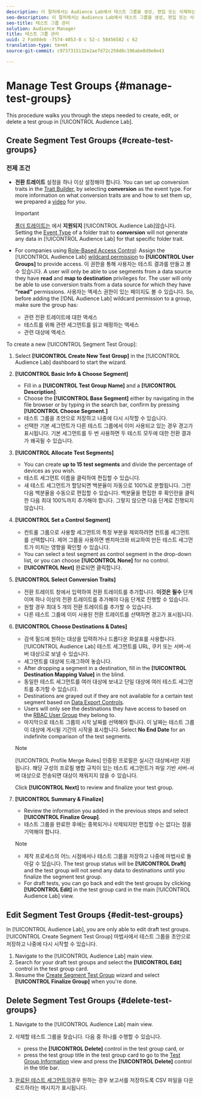 ```yaml
---
description: 이 절차에서는 Audience Lab에서 테스트 그룹을 생성, 편집 또는 삭제하는 데 필요한 단계를 안내합니다.
seo-description: 이 절차에서는 Audience Lab에서 테스트 그룹을 생성, 편집 또는 삭제하는 데 필요한 단계를 안내합니다.
seo-title: 테스트 그룹 관리
solution: Audience Manager
title: 테스트 그룹 관리
uuid: 2 Fadddeb -7574-4853-8 c 52-c 58456582 c 62
translation-type: tm+mt
source-git-commit: c9737315132e2ae7d72c250d8c196abe8d9e0e43

---
```



# Manage Test Groups {#manage-test-groups}

This procedure walks you through the steps needed to create, edit, or delete a test group in [!UICONTROL Audience Lab].

## Create Segment Test Groups {#create-test-groups}

### 전제 조건

<!-- create-test-group.xml -->

* **전환 트레이트** 설정을 하나 이상 설정해야 합니다. You can set up conversion traits in the [Trait Builder](../../features/traits/create-onboarded-rule-based-traits.md), by selecting **conversion** as the event type. For more information on what conversion traits are and how to set them up, we prepared a [video](https://helpx.adobe.com/audience-manager/kt/using/creating-conversion-traits-feature-video-use.html) for you.

   >[!IMPORTANT]
   >
   >[폴더 트레이트는](../../features/traits/about-folder-traits.md) 에서 **지원되지** [!UICONTROL Audience Lab]않습니다. Setting the [Event Type](../../features/traits/create-onboarded-rule-based-traits.md) of a folder trait to **conversion** will not generate any data in [!UICONTROL Audience Lab] for that specific folder trait.

* For companies using [Role-Based Access Control](../../features/administration/administration-overview.md): Assign the [!UICONTROL Audience Lab] [wildcard permission](../../features/administration/administration-overview.md#wild-card-permissions) to **[!UICONTROL User Groups]** to provide access. 이 권한을 통해 사용자는 테스트 결과를 만들고 볼 수 있습니다. A user will only be able to use segments from a data source they have **read** and **map to destination** privileges for. The user will only be able to use conversion traits from a data source for which they have **&quot;read&quot;** permissions. 사용자는 액세스 권한이 있는 페이지도 볼 수 있습니다. So, before adding the [!DNL Audience Lab] wildcard permission to a group, make sure the group has:
   * 관련 전환 트레이트에 대한 액세스
   * 테스트를 위해 관련 세그먼트를 읽고 매핑하는 액세스
   * 관련 대상에 액세스

To create a new [!UICONTROL Segment Test Group]:

1. Select **[!UICONTROL Create New Test Group]** in the [!UICONTROL Audience Lab] dashboard to start the wizard.
1. **[!UICONTROL Basic Info & Choose Segment]**

   * Fill in a **[!UICONTROL Test Group Name]** and a **[!UICONTROL Description]**.
   * Choose the **[!UICONTROL Base Segment]** either by navigating in the file browser or by typing in the search bar, confirm by pressing **[!UICONTROL Choose Segment.]**
   * 테스트 그룹을 초안으로 저장하고 나중에 다시 시작할 수 있습니다.
   * 선택한 기본 세그먼트가 다른 테스트 그룹에서 이미 사용되고 있는 경우 경고가 표시됩니다. 기본 세그먼트를 두 번 사용하면 두 테스트 모두에 대한 전환 결과가 왜곡될 수 있습니다.

1. **[!UICONTROL Allocate Test Segments]**

   * You can create **up to 15 test segments** and divide the percentage of devices as you wish.
   * 테스트 세그먼트 이름을 클릭하여 편집할 수 있습니다.
   * 새 테스트 세그먼트가 할당되면 백분율이 자동으로 100%로 분할됩니다. 그런 다음 백분율을 수동으로 편집할 수 있습니다. 백분율을 편집한 후 확인란을 클릭한 다음 최대 100%까지 추가해야 합니다. 그렇지 않으면 다음 단계로 진행되지 않습니다.

1. **[!UICONTROL Set a Control Segment]**

   * 컨트롤 그룹으로 사용할 세그먼트의 특정 부분을 제외하려면 컨트롤 세그먼트를 선택합니다. 제어 그룹을 사용하면 벤치마크와 비교하여 만든 테스트 세그먼트가 미치는 영향을 확인할 수 있습니다.
   * You can select a test segment as control segment in the drop-down list, or you can choose **[!UICONTROL None]** for no control.
   * **[!UICONTROL Next]** 완료되면 클릭합니다.

1. **[!UICONTROL Select Conversion Traits]**

   * 전환 트레이트 창에서 입력하여 전환 트레이트를 추가합니다. **이것은 필수** 단계이며 하나 이상의 전환 트레이트를 추가해야 다음 단계로 진행할 수 있습니다.
   * 원할 경우 최대 5 개의 전환 트레이트를 추가할 수 있습니다.
   * 다른 테스트 그룹에 이미 사용된 전환 트레이트를 선택하면 경고가 표시됩니다.

1. **[!UICONTROL Choose Destinations & Dates]**

   * 검색 필드에 원하는 대상을 입력하거나 드롭다운 화살표를 사용합니다. [!UICONTROL Audience Lab] 테스트 세그먼트를 URL, 쿠키 또는 서버-서버 대상으로 보낼 수 있습니다.
   * 세그먼트를 대상에 드래그하여 놓습니다.
   * After dropping a segment in a destination, fill in the **[!UICONTROL Destination Mapping Value]** in the blind.
   * 동일한 테스트 세그먼트를 여러 대상에 보내고 단일 대상에 여러 테스트 세그먼트를 추가할 수 있습니다.
   * Destinations are grayed out if they are not available for a certain test segment based on [Data Export Controls](../../features/data-export-controls.md).
   * Users will only see the destinations they have access to based on the [RBAC User Group](../../features/administration/administration-overview.md) they belong to.
   * 마지막으로 테스트 그룹의 시작 날짜를 선택해야 합니다. 이 날짜는 테스트 그룹이 대상에 게시될 기간의 시작을 표시합니다. Select **No End Date** for an indefinite comparison of the test segments.
   >[!NOTE]
   >
   >[!UICONTROL Profile Merge Rules] 인증된 프로필은 실시간 대상에서만 지원됩니다. 해당 구성의 프로필 병합 규칙이 있는 테스트 세그먼트가 파일 기반 서버-서버 대상으로 전송되면 대상이 채워지지 않을 수 있습니다.

   Click **[!UICONTROL Next]** to review and finalize your test group.

1. **[!UICONTROL Summary & Finalize]**

   * Review the information you added in the previous steps and select **[!UICONTROL Finalize Group]**.
   * 테스트 그룹을 완료한 후에는 중복되거나 삭제되지만 편집할 수는 없다는 점을 기억해야 합니다.
   >[!NOTE]
   >* 제작 프로세스의 어느 시점에서나 테스트 그룹을 저장하고 나중에 마법사로 돌아갈 수 있습니다. The test group status will be **[!UICONTROL Draft]** and the test group will not send any data to destinations until you finalize the segment test group.
   >* For draft tests, you can go back and edit the test groups by clicking **[!UICONTROL Edit]** in the test group card in the main [!UICONTROL Audience Lab] view.


## Edit Segment Test Groups {#edit-test-groups}

In [!UICONTROL Audience Lab], you are only able to edit draft test groups. [!UICONTROL Create Segment Test Group] 마법사에서 테스트 그룹을 초안으로 저장하고 나중에 다시 시작할 수 있습니다.

1. Navigate to the [!UICONTROL Audience Lab] main view.
1. Search for your draft test groups and select the **[!UICONTROL Edit]** control in the test group card.
1. Resume the [Create Segment Test Group](../../features/audience-lab/audience-lab-manage-test-groups.md#create-test-groups) wizard and select **[!UICONTROL Finalize Group]** when you&#39;re done.

## Delete Segment Test Groups {#delete-test-groups}

1. Navigate to the [!UICONTROL Audience Lab] main view.
1. 삭제할 테스트 그룹을 찾습니다. 다음 중 하나를 수행할 수 있습니다.

   * press the **[!UICONTROL Delete]** control in the test group card, or
   * press the test group title in the test group card to go to the [Test Group Information](../../features/audience-lab/audience-lab-information-view.md) view and press the **[!UICONTROL Delete]** control in the title bar.

1. [완료된 테스트 세그먼트의](../../features/audience-lab/audience-lab.md#status)경우 원하는 경우 보고서를 저장하도록 CSV 파일을 다운로드하라는 메시지가 표시됩니다.
